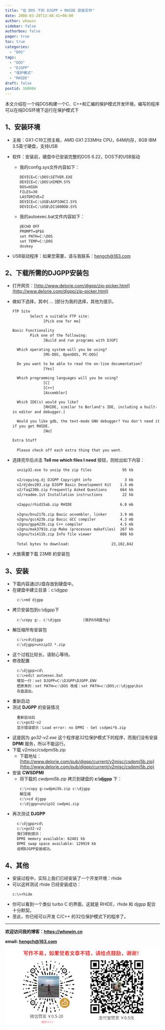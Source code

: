```yaml
---
title: "在 DOS 下的 DJGPP + RHIDE 安装实作"
date: 2008-03-28T13:48:41+08:00
author: whowin
sidebar: false
authorbox: false
pager: true
toc: true
categories:
  - "DOS"
tags:
  - "DOS"
  - "DJGPP"
  - "保护模式"
  - "RHIDE"
draft: false
postid: 160004
---
```



本文介绍在一个纯DOS构建一个C、C++和汇编的保护模式开发环境，编写的程序可以在纯DOS环境下运行在保护模式下
<!--more-->
## 1、安装环境
  * 主板：GX1-C19工控主板，AMD GX1 233MHz CPU，64M内存，8GB IBM 3.5英寸硬盘，支持USB
  * 软件：安装前，硬盘中已安装完整的DOS 6.22，DOS下的USB驱动
    - 我的config.sys文件内容如下：
      ```
      DEVICE=C:\DOS\SETVER.EXE
      DEVICE=C:\DOS\HIMEM.SYS
      DOS=HIGH
      FILES=30
      LASTDRIVE=Z
      DEVICE=C:\USB\ASPIOHCI.SYS
      DEVICE=C:\USB\DI1000DD.SYS
      ```
    - 我的autoexec.bat文件内容如下：
      ```
      @ECHO OFF
      PROMPT=$P$G
      set PATH=C:\DOS
      set TEMP=C:\DOS
      doskey
      ```

  * USB驱动程序：如果您需要，请与我联系：hengch@163.com

## 2、下载所需的DJGPP安装包
  * 打开网页：[http://www.delorie.com/djgpp/zip-picker.html](http://www.delorie.com/djgpp/zip-picker.html)
  * 做如下选择，其中[ ... ]部分为我的选择，其他为提示。
    ```
    FTP Site
            Select a suitable FTP site:
                  [Pick one for me]
    ```
    ```
    Basic Functionality
            Pick one of the following:
                  [Build and run programs with DJGP]
    ```
    ```
      Which operating system will you be using? 
                  [MS-DOS, OpenDOS, PC-DOS]
    ```
    ```
      Do you want to be able to read the on-line documentation?
                  [Yes]
    ```
    ```
      Which programming languages will you be using?
                  [C]
                  [C++]
                  [Assembler]
    ```
    ```
      Which IDE(s) would you like?
                  [RHIDE, similar to Borland's IDE, including a built-in editor and debugger.]
    ```
    ```
      Would you like gdb, the text-mode GNU debugger? You don't need it if you get RHIDE. 
                  [No]
    ```
    ```
    Extra Stuff

      Please check off each extra thing that you want.
    ```

  * 选择完毕后点击 **Tell me which files I need** 按钮，则给出如下内容：
    ```
      unzip32.exe to unzip the zip files              95 kb

      v2/copying.dj DJGPP Copyright info               3 kb
      v2/djdev203.zip DJGPP Basic Development Kit    1.5 mb
      v2/faq230b.zip Frequently Asked Questions      664 kb
      v2/readme.1st Installation instructions         22 kb

      v2apps/rhid15ab.zip RHIDE                      6.0 mb

      v2gnu/bnu217b.zip Basic assembler, linker      3.9 mb
      v2gnu/gcc423b.zip Basic GCC compiler           4.3 mb
      v2gnu/gpp423b.zip C++ compiler                 4.5 mb
      v2gnu/mak3791b.zip Make (processes makefiles)  267 kb
      v2gnu/txi411b.zip Info file viewer             888 kb

      Total bytes to download:                   23,102,842
    ```

  * 大致需要下载 23MB 的安装包

## 3、安装
  * 下载内容通过U盘存放到硬盘中。
  * 在硬盘中建立目录：c:\djgpp
    ```
      c:\>md djgpp
    ```
  * 拷贝安装包到c:\djgpp下
    ```
      c:\copy g:. c:\djgpp          (我的USB盘为g)
    ```
  * 解压缩所有安装包
    ```
      c:\>cd\djgpp
      c:\djgpp>unzip32 *.zip
    ```
  * 这个过程比较长，请耐心等待。
  * 修改配置
    ```
      c:\djgpp>cd\
      c:\>edit autoexec.bat
      增加一行：set DJGPP=C:\DJGPP\DJGPP.ENV
      把原来的：set PATH=c:\DOS 改成：set PATH=c:\DOS;c:\djgpp\bin
      存盘退出。
    ```
  * 重新启动
  * 测试 **DJGPP** 的安装情况
    ```
      重新启动后
      c:\>go32-v2
      显示错误提示：Load error: no DPMI - Get csdpmi*b.zip
    ```
  * 这是因为 *go32-v2.exe* 这个程序是32位保护模式下的程序，而我们没有安装 **DPMI** 服务，所以不能运行。
  * 下载 v2misc/csdpmi5b.zip
    - 下载地址：[http://www.delorie.com/pub/djgpp/current/v2misc/csdpmi5b.zip](http://www.delorie.com/pub/djgpp/current/v2misc/csdpmi5b.zip)
  * 安装 **CWSDPMI**
    - 将下载的 *cwdpmi5b.zip* 拷贝到硬盘的 **c:\djgpp** 下：
      ```
      c:\>copy g:cwdpmi5b.zip c:\djgpp
      解压缩
      c:\>cd djgpp
      c:\djgpp>unzip32 cwdpmi.zip
      ```
  * 再次测试 **DJGPP**
    ```
      c:\djgpp>cd\
      c:\>go32-v2
      我们得到提示：
      DPMI memory available: 62401 kb
      DPMI swap space available: 129919 kb
      说明DJGPP安装成功。
    ```
## 4、其他
  * 安装过程中，实际上我们已经安装了一个开发环境：rhide
  * 可以这样测试 rhide 已经安装成功：
    ```
    c:\>rhide
    ```
  * 你可以看到一个类似 turbo C 的界面，这就是 RHIDE，rhide 和 djgpp 配合十分默契。
  * 至此，你已经可以开发 C/C++ 的32位保护模式下的程序了。


-------------
**欢迎访问我的博客：https://whowin.cn**

**email: hengch@163.com**

![donation][img_sponsor_qrcode]

[img_sponsor_qrcode]:/images/qrcode/sponsor-qrcode.png
